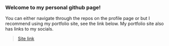 ### Welcome to my personal github page!

You can either navigate through the repos on the profile page or but I recommend using my portfolio site, see the link below. My portfolio site also has links to my socials. 

> [Site link](https://esportfoliosite.netlify.app/)


<!--
**Stevens-97/Stevens-97** is a ✨ _special_ ✨ repository because its `README.md` (this file) appears on your GitHub profile.

Here are some ideas to get you started:

- 🔭 I’m currently working on ...
- 🌱 I’m currently learning ...
- 👯 I’m looking to collaborate on ...
- 🤔 I’m looking for help with ...
- 💬 Ask me about ...
- 📫 How to reach me: ...
- 😄 Pronouns: ...
- ⚡ Fun fact: ...
-->
